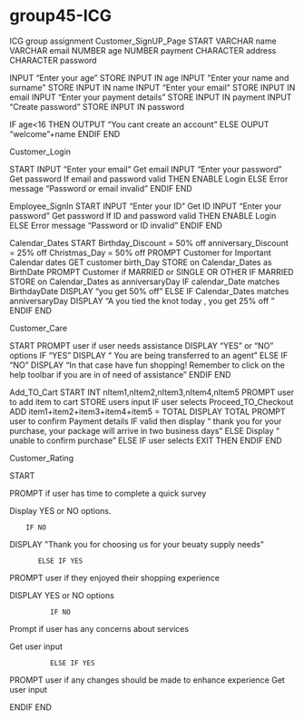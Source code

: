 # group45-ICG
ICG group assignment
Customer_SignUP_Page 
START
VARCHAR name
VARCHAR email
NUMBER age 
NUMBER payment
CHARACTER address 
CHARACTER password

INPUT “Enter your age”
STORE INPUT IN age 
INPUT "Enter your name and surname"
STORE INPUT IN name 
INPUT “Enter your email”
STORE INPUT IN email 
INPUT “Enter your payment details”
STORE INPUT IN payment 
INPUT “Create password”
STORE INPUT IN password

IF age<16 THEN 
    OUTPUT “You cant create an account”
ELSE 
  OUPUT “welcome”+name
ENDIF
END

Customer_Login

START 
INPUT “Enter your email”
Get email 
INPUT “Enter your password”
Get password 
If email and password valid THEN 
ENABLE Login
ELSE
Error message “Password or email invalid”
ENDIF
END 

Employee_SignIn
START 
INPUT “Enter your ID”
Get ID
INPUT “Enter your password”
Get password 
If ID and password valid THEN 
ENABLE Login
ELSE
Error message “Password or ID invalid”
ENDIF
END 


Calendar_Dates
START
Birthday_Discount = 50% off
anniversary_Discount = 25% off
Christmas_Day = 50% off 
PROMPT Customer for Important Calendar dates 
GET customer birth_Day 
STORE on Calendar_Dates as BirthDate
PROMPT Customer if MARRIED or SINGLE OR OTHER 
IF MARRIED 
STORE on Calendar_Dates as anniversaryDay
IF calendar_Date matches BirthdayDate
DISPLAY “you get 50% off”
  ELSE IF Calendar_Dates matches anniversaryDay
    DISPLAY “A you tied the knot today , you get 25% off ”
 ENDIF
END 


Customer_Care 

START 
       PROMPT user if user needs assistance 
       DISPLAY “YES” or “NO” options 
         IF “YES” 
          DISPLAY “ You are being transferred to an agent”
            ELSE IF “NO” 
               DISPLAY “In that case have fun shopping! Remember to click on the help toolbar if you are in                                                                                             of need of assistance”
        ENDIF 
             END


Add_TO_Cart
 START 
INT nItem1,nItem2,nItem3,nItem4,nItem5
PROMPT user to add item to cart 
STORE users input 
IF user selects Proceed_TO_Checkout
      ADD item1+item2+item3+item4+item5 = TOTAL
        DISPLAY TOTAL
PROMPT user to confirm Payment details 
IF valid then display “ thank you for your purchase, your package will arrive in two business days”
    ELSE Display “ unable to confirm purchase”
ELSE IF user selects EXIT THEN 
      ENDIF 
END

 
Customer_Rating 

START

PROMPT if user has time to complete a quick survey

Display YES or NO options.

        IF NO

DISPLAY "Thank you for choosing us for your beuaty supply needs"

           ELSE IF YES

PROMPT user if they enjoyed their shopping experience

DISPLAY YES or NO options

              IF NO

Prompt if user has any concerns about services

Get user input

              ELSE IF YES

PROMPT user if any changes should be made to enhance experience
Get user input 

ENDIF
END 


